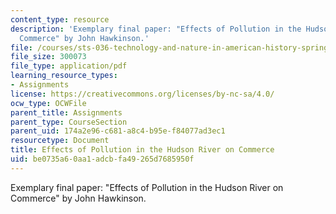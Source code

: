 ```yaml
---
content_type: resource
description: 'Exemplary final paper: "Effects of Pollution in the Hudson River on
  Commerce" by John Hawkinson.'
file: /courses/sts-036-technology-and-nature-in-american-history-spring-2008/be0735a60aa1adcbfa49265d7685950f_jhawk_hudson.pdf
file_size: 300073
file_type: application/pdf
learning_resource_types:
- Assignments
license: https://creativecommons.org/licenses/by-nc-sa/4.0/
ocw_type: OCWFile
parent_title: Assignments
parent_type: CourseSection
parent_uid: 174a2e96-c681-a8c4-b95e-f84077ad3ec1
resourcetype: Document
title: Effects of Pollution in the Hudson River on Commerce
uid: be0735a6-0aa1-adcb-fa49-265d7685950f
---
```

Exemplary final paper: "Effects of Pollution in the Hudson River on Commerce" by John Hawkinson.
